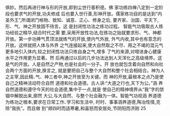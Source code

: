 俱妙。然后再进行神与形的开放,即到尘世行善积德。佛
家功练四禅八定到一定阶段也要求气的开放,功夫修成
后也要入世行善,形神开放。儒家练功目的是达到“内
圣外王”,所谓闭门格物、致知、诚意、正心、修身之后,
要齐家、治国、平天下,形、气、神之开放固不待言。这
是封闭性功法之练功过程。
智能气功吸取古人练功经验之精华,结合时代之需
要,采用开放性功法,在练功之始就要求形、气、神都
开放。第一步功捧气贯顶法就练气的开放,使内气外放,
外气内收,其中也有意念的开放。这样就把人体与外界
之气连接起来,使大自然取之不尽、用之不竭的混元气
更多地引入体内,较之封闭性功法只练自身之气,增多
了气的来源,对增进身心健康水平之作用更为显著。然
后再通过以后的几步功法达到人天浑化之高级境界。这
是气的开放。人是自然之产物,也是社会的一分子。开
放也就包含着向自然和向社会两个方面的开放,换言之,
就是要把自己与整个大自然和整个社会相结合。神为人
之主宰,因此精､气、神三者中,神之开放至为关键。而
神的开放,最根本之点乃是使自己之精神活动符合自然
道德和社会道德。古人讲:“大道之行也,天下为公。”涵
养自然道德和遵守今天的社会道德,集中于一点,就是
使自己的精神境界从“我”字的禁锢中解脱出来,廓然
大公,与大自然、与整个社会融为一体。智能气功视涵
养道德为练功之根本,要求在日常工作､学习和生活中,
时时、事事涵养道德,陶冶性情,克除“我执”。而且做
到“顺四时而适寒暑,和喜怒而安居处,节阴阳而济刚
25
